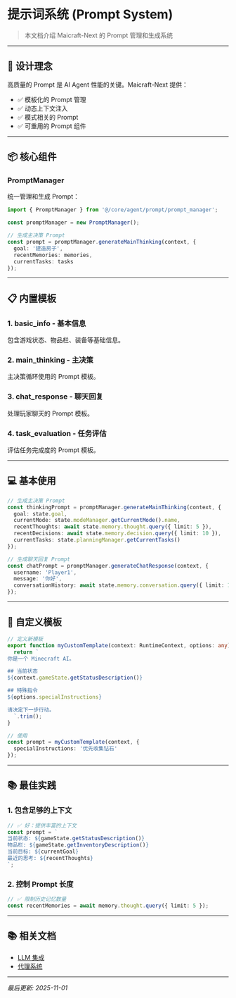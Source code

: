 # 提示词系统 (Prompt System)

> 本文档介绍 Maicraft-Next 的 Prompt 管理和生成系统

---

## 🎯 设计理念

高质量的 Prompt 是 AI Agent 性能的关键。Maicraft-Next 提供：

- ✅ 模板化的 Prompt 管理
- ✅ 动态上下文注入
- ✅ 模式相关的 Prompt
- ✅ 可重用的 Prompt 组件

---

## 📦 核心组件

### PromptManager

统一管理和生成 Prompt：

```typescript
import { PromptManager } from '@/core/agent/prompt/prompt_manager';

const promptManager = new PromptManager();

// 生成主决策 Prompt
const prompt = promptManager.generateMainThinking(context, {
  goal: '建造房子',
  recentMemories: memories,
  currentTasks: tasks
});
```

---

## 📋 内置模板

### 1. basic_info - 基本信息

包含游戏状态、物品栏、装备等基础信息。

### 2. main_thinking - 主决策

主决策循环使用的 Prompt 模板。

### 3. chat_response - 聊天回复

处理玩家聊天的 Prompt 模板。

### 4. task_evaluation - 任务评估

评估任务完成度的 Prompt 模板。

---

## 💻 基本使用

```typescript
// 生成主决策 Prompt
const thinkingPrompt = promptManager.generateMainThinking(context, {
  goal: state.goal,
  currentMode: state.modeManager.getCurrentMode().name,
  recentThoughts: await state.memory.thought.query({ limit: 5 }),
  recentDecisions: await state.memory.decision.query({ limit: 10 }),
  currentTasks: state.planningManager.getCurrentTasks()
});

// 生成聊天回复 Prompt
const chatPrompt = promptManager.generateChatResponse(context, {
  username: 'Player1',
  message: '你好',
  conversationHistory: await state.memory.conversation.query({ limit: 10 })
});
```

---

## 🔧 自定义模板

```typescript
// 定义新模板
export function myCustomTemplate(context: RuntimeContext, options: any): string {
  return `
你是一个 Minecraft AI。

## 当前状态
${context.gameState.getStatusDescription()}

## 特殊指令
${options.specialInstructions}

请决定下一步行动。
  `.trim();
}

// 使用
const prompt = myCustomTemplate(context, {
  specialInstructions: '优先收集钻石'
});
```

---

## 📚 最佳实践

### 1. 包含足够的上下文

```typescript
// ✅ 好：提供丰富的上下文
const prompt = `
当前状态: ${gameState.getStatusDescription()}
物品栏: ${gameState.getInventoryDescription()}
当前目标: ${currentGoal}
最近的思考: ${recentThoughts}
`;
```

### 2. 控制 Prompt 长度

```typescript
// ✅ 限制历史记忆数量
const recentMemories = await memory.thought.query({ limit: 5 });
```

---

## 📚 相关文档

- [LLM 集成](llm-integration.md)
- [代理系统](agent-system.md)

---

_最后更新: 2025-11-01_

